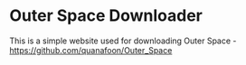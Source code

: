 # Outer Space Downloader

This is a simple website used for downloading Outer Space - https://github.com/quanafoon/Outer_Space
